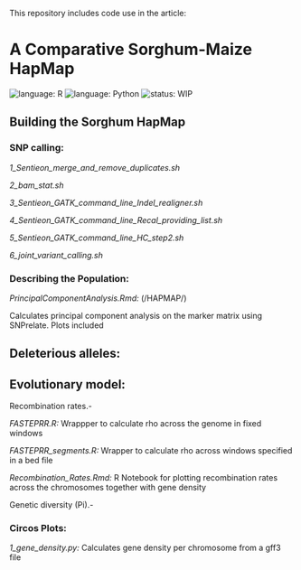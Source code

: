This repository includes code use in the article:

#  **A Comparative Sorghum-Maize HapMap**
![language: R](https://img.shields.io/badge/language-R-blue.svg)
![language: Python](https://img.shields.io/badge/language-Python-green.svg)
![status: WIP](https://img.shields.io/badge/status-WorkInProgress-red.svg)

## **Building the Sorghum HapMap**

  ### SNP calling:
  *1_Sentieon_merge_and_remove_duplicates.sh*

  *2_bam_stat.sh*

  *3_Sentieon_GATK_command_line_Indel_realigner.sh*

  *4_Sentieon_GATK_command_line_Recal_providing_list.sh*

  *5_Sentieon_GATK_command_line_HC_step2.sh*

  *6_joint_variant_calling.sh*

  ### Describing the Population:

  *PrincipalComponentAnalysis.Rmd:* (/HAPMAP/)

  Calculates principal component analysis on the marker matrix using SNPrelate. Plots included


## **Deleterious alleles:**





## **Evolutionary model:**

  Recombination rates.-

  *FASTEPRR.R:* Wrappper to calculate rho across the genome in fixed windows

  *FASTEPRR_segments.R:* Wrapper to calculate rho across windows specified in a bed file

  *Recombination_Rates.Rmd:* R Notebook for plotting recombination rates across the chromosomes together with gene density 

  Genetic diversity (Pi).-


  ### Circos Plots: 
  *1_gene_density.py:* Calculates gene density per chromosome from a gff3 file
